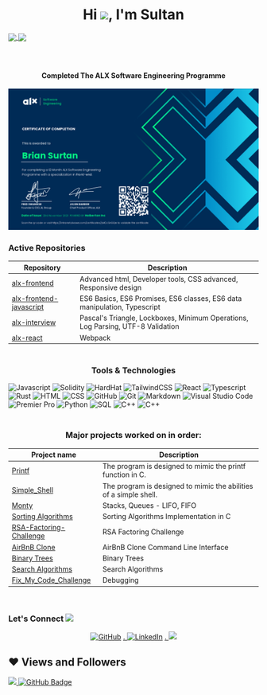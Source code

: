 <h1 align="center">Hi <img src="https://raw.githubusercontent.com/MartinHeinz/MartinHeinz/master/wave.gif" width="30px">, I'm Sultan</h1>



<a href="https://github.com/anuraghazra/github-readme-stats">
  <img height="200px" align="center" src="https://github-readme-stats.vercel.app/api?username=bsltan&show_icons=true&theme=jolly&layout=compact" />
</a>
<a href="https://github.com/anuraghazra/convoychat">
  <img height="200px" align="center" src="https://github-readme-stats.vercel.app/api/top-langs/?username=bsltan&langs_count=8&theme=jolly&layout=compact" />
</a>
<br>

<h3 align="center"> </h3>

<br/>
<h4>


<p align="center">Completed The ALX Software Engineering Programme</p>

</h4>

![alx](ALX-Certificate.png)

### Active Repositories

| Repository | Description |
| --- | --- |
| [alx-frontend](https://github.com/bsltan/alx-frontend) | Advanced html, Developer tools, CSS advanced, Responsive design |
| [alx-frontend-javascript](https://github.com/bsltan/alx-frontend-javascript) | ES6 Basics, ES6 Promises, ES6 classes, ES6 data manipulation, Typescript |
| [alx-interview](https://github.com/bsltan/alx-interview) | Pascal's Triangle, Lockboxes, Minimum Operations, Log Parsing, UTF-8 Validation |
|[alx-react](https://github.com/bsltan/alx-react)| Webpack |



<h3 align="center"><br>Tools & Technologies</h3>
  
![Javascript](https://img.shields.io/badge/-Javascript-05122A?style=flat&logo=javascript)
![Solidity](https://img.shields.io/badge/-Solidity-05122A?style=flat&logo=solidity)
![HardHat](https://img.shields.io/badge/-Hardhat-05122A?style=flat&logo=hardhat)
![TailwindCSS](https://img.shields.io/badge/-TailwindCSS-05122A?style=flat&logo=tailwindcss)
![React](https://img.shields.io/badge/-React-05122A?style=flat&logo=react)
![Typescript](https://img.shields.io/badge/-Typescript-05122A?style=flat&logo=typescript)
![Rust](https://img.shields.io/badge/-Rust-05122A?style=flat&logo=rust)
![HTML](https://img.shields.io/badge/-HTML-05122A?style=flat&logo=HTML5)
![CSS](https://img.shields.io/badge/-CSS-05122A?style=flat&logo=CSS3)
![GitHub](https://img.shields.io/badge/-GitHub-05122A?style=flat&logo=github)
![Git](https://img.shields.io/badge/-Git-05122A?style=flat&logo=git)
![Markdown](https://img.shields.io/badge/-Markdown-05122A?style=flat&logo=markdown)
![Visual Studio Code](https://img.shields.io/badge/-Visual%20Studio%20Code-05122A?style=flat&logo=visual-studio-code&logoColor=007ACC)
![Premier Pro](https://img.shields.io/badge/-Premiere%20Pro-05122A?style=flat&logo=adobe-premiere%20pro)
![Python](https://img.shields.io/badge/-Python-05122A?style=flat&logo=python)
![SQL](https://img.shields.io/badge/-SQL-05122A?style=flat&logo=mysql)
![C++](https://img.shields.io/badge/-C++-05122A?style=flat&logo=c%2B%2B)
![C++](https://img.shields.io/badge/-AWS-05122A?style=flat&logo=aws)


<h3 align="center"><br>Major projects worked on in order:</h3>

| Project name | Description |
| --- | --- |
|[Printf](https://github.com/bsltan/printf)| The program is designed to mimic the printf function in C.|
|[Simple_Shell](https://github.com/bsltan/simple_shell)| The program is designed to mimic the abilities of a simple shell. |
|[Monty](https://github.com/bsltan/monty) | Stacks, Queues - LIFO, FIFO |
|[Sorting Algorithms](https://github.com/bsltan/sorting_algorithms) | Sorting Algorithms Implementation in C|
|[RSA-Factoring-Challenge](https://github.com/bsltan/RSA-Factoring-Challenge) |RSA Factoring Challenge|
|[AirBnB Clone](https://github.com/bsltan/AirBnB_clone) | AirBnB Clone Command Line Interface |
|[Binary Trees](https://github.com/bsltan/binary_trees) | Binary Trees |
|[Search Algorithms](https://github.com/bsltan/alx-low_level_programming/tree/master/0x1E-search_algorithms) | Search Algorithms |
|[Fix_My_Code_Challenge](https://github.com/bsltan/Fix_My_Code_Challenge) | Debugging |


<br />

### Let's Connect <img src='https://raw.githubusercontent.com/ShahriarShafin/ShahriarShafin/main/Assets/handshake.gif' width="100px">

<p align="center">
 <a href="https://github.com/bsltan"><img src="https://icons-for-free.com/iconfiles/png/512/code+collaboration+github+network+round+social+icon-1320086084536018107.png" alt="GitHub" width = 40px></a>
 <a href="https://www.linkedin.com/in/brian-sultan/">.   <img src="https://raw.githubusercontent.com/rahuldkjain/github-profile-readme-generator/master/src/images/icons/Social/linked-in-alt.svg" alt="LinkedIn" width = 40px></a>
 <a href="https://www.twitter.com/BSultan_/">.     <img src="https://raw.githubusercontent.com/rahuldkjain/github-profile-readme-generator/master/src/images/icons/Social/twitter.svg" width = 40px></a>


## ❤ Views and Followers
<a href="https://github.com/Meghna-DAS/github-profile-views-counter">
    <img src="https://komarev.com/ghpvc/?username=Sbsltan">
</a>
<a href="https://github.com/bsltan?tab=followers"><img src="https://img.shields.io/github/followers/bsltan?label=Followers&style=social" alt="GitHub Badge"></a>
